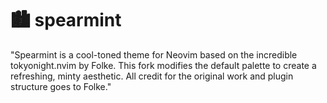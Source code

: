 # 🏙 spearmint

"Spearmint is a cool-toned theme for Neovim based on the incredible tokyonight.nvim by Folke. This fork modifies the default palette to create a refreshing, minty aesthetic. All credit for the original work and plugin structure goes to Folke."
